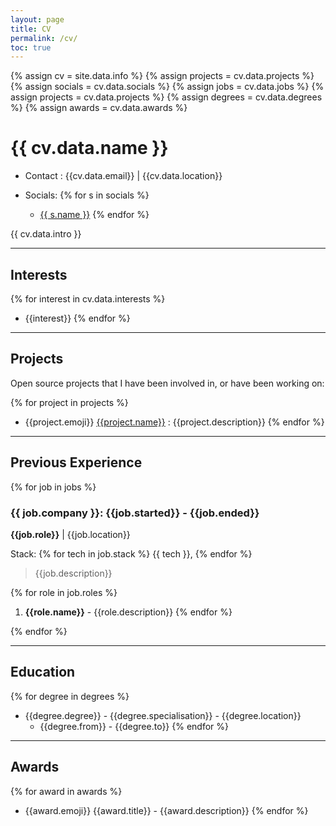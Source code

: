 ```yaml
---
layout: page
title: CV
permalink: /cv/
toc: true
---
```


{% assign cv = site.data.info %}
{% assign projects = cv.data.projects %}
{% assign socials = cv.data.socials %}
{% assign jobs = cv.data.jobs %}
{% assign projects = cv.data.projects %}
{% assign degrees = cv.data.degrees %}
{% assign awards = cv.data.awards %}



# {{ cv.data.name }}

- Contact : {{cv.data.email}} \| {{cv.data.location}}

- Socials: 
{% for s in socials %} 
  - [{{ s.name }}]({{s.link}}) 
{% endfor %}

{{ cv.data.intro }}

---

## Interests

{% for interest in cv.data.interests %}
- {{interest}} 
{% endfor %}

---

## Projects
Open source projects that I have been involved in, or have been working on:

{% for project in projects %}
- {{project.emoji}} [{{project.name}}]({{project.link}}) : {{project.description}} 
{% endfor %}

---

## Previous Experience 

{% for job in jobs %}

### {{ job.company }}: {{job.started}} - {{job.ended}} 
**{{job.role}}** \| {{job.location}}  



Stack: {% for tech in job.stack %} {{ tech }}, {% endfor %}
> {{job.description}}

{% for role in job.roles %}
1. **{{role.name}}** - {{role.description}}
{% endfor %}

{% endfor %}

---

## Education

{% for degree in degrees %}
- {{degree.degree}} - {{degree.specialisation}} - {{degree.location}} 
  - {{degree.from}} - {{degree.to}}
{% endfor %}

---

## Awards

{% for award in awards %}
- {{award.emoji}} {{award.title}} - {{award.description}}
{% endfor %}